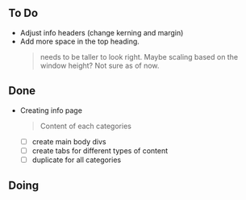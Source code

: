 ## To Do

- Adjust info headers (change kerning and margin)
- Add more space in the top heading.
    > needs to be taller to look right. Maybe scaling based on the window height? Not sure as of now.

## Done

- Creating info page
    > Content of each categories
    * [ ] create main body divs
    * [ ] create tabs for different types of content
    * [ ] duplicate for all categories

## Doing

